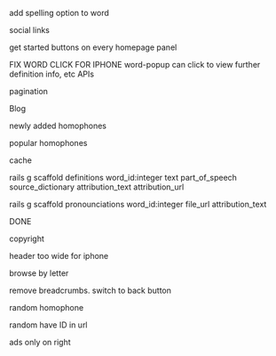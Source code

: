 
add spelling option to word


social links

get started buttons on every homepage panel

FIX WORD CLICK FOR IPHONE
word-popup can click to view further definition info, etc
  APIs

pagination

Blog

newly added homophones

popular homophones





cache

rails g scaffold definitions word_id:integer text part_of_speech source_dictionary attribution_text attribution_url

rails g scaffold pronounciations word_id:integer file_url attribution_text



DONE

copyright

header too wide for iphone

browse by letter

remove breadcrumbs. switch to back button

random homophone

random have ID in url

ads only on right

